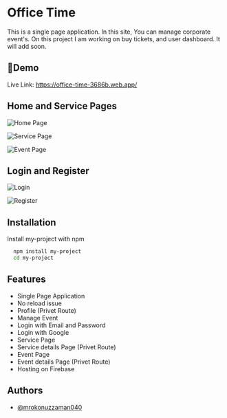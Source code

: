 
# Office Time

This is a single page application. In this site, You can manage corporate event's. On this project I am working on buy tickets, and user dashboard. It will add soon. 




## 🔗Demo

Live Link: https://office-time-3686b.web.app/
## Home and Service Pages 
![Home Page](https://i.ibb.co/6bjqfgg/Screenshot-2023-10-09-133908.png)

![Service Page](https://i.ibb.co/CzHqy2j/Screenshot-2023-10-09-133946.png)

![Event Page](https://i.ibb.co/4PZNGWs/Screenshot-2023-10-09-134007.png)



## Login and Register 
![Login](https://i.ibb.co/jD3JwT9/Screenshot-2023-10-09-134045.png)

![Register](https://i.ibb.co/RbNTNGW/Screenshot-2023-10-09-134105.png)
## Installation

Install my-project with npm

```bash
  npm install my-project
  cd my-project
```
    
## Features

- Single Page Application
- No reload issue 
- Profile (Privet Route)
- Manage Event
- Login with Email and Password
- Login with Google
- Service Page
- Service details Page (Privet Route)
- Event Page
- Event details Page (Privet Route)
- Hosting on Firebase

## Authors

- [@mrokonuzzaman040](https://www.github.com/mrokonuzzaman040)

